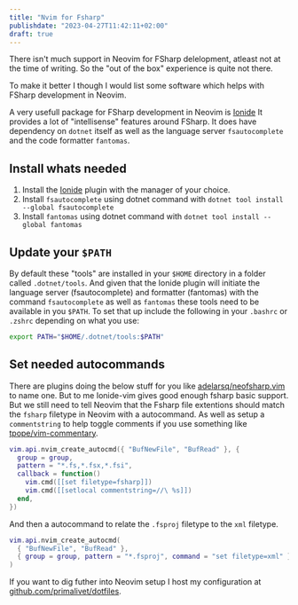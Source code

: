 ```yaml
---
title: "Nvim for Fsharp"
publishdate: "2023-04-27T11:42:11+02:00"
draft: true
---
```


There isn't much support in Neovim for FSharp delelopment, atleast not at the time of writing. So the "out of the box" experience is quite not there.

To make it better I though I would list some software which helps with FSharp development in Neovim.

A very usefull package for FSharp development in Neovim is [Ionide](https://github.com/ionide/Ionide-vim) It provides a lot of "intellisense" features around FSharp. It does have dependency on `dotnet` itself as well as the language server `fsautocomplete` and the code formatter `fantomas`.

## Install whats needed

1. Install the [Ionide](https://github.com/ionide/Ionide-vim) plugin with the manager of your choice.
2. Install `fsautocomplete` using dotnet command with `dotnet tool install --global fsautocomplete`
3. Install `fantomas` using dotnet command with `dotnet tool install --global fantomas`

## Update your `$PATH`

By default these "tools" are installed in your `$HOME` directory in a folder called `.dotnet/tools`. And given that the Ionide plugin will initiate the language server (fsautocomplete) and formatter (fantomas) with the command `fsautocomplete` as well as `fantomas` these tools need to be available in you `$PATH`. To set that up include the following in your `.bashrc` or `.zshrc` depending on what you use:

```bash
export PATH="$HOME/.dotnet/tools:$PATH"
```

## Set needed autocommands

There are plugins doing the below stuff for you like [adelarsq/neofsharp.vim](https://github.com/adelarsq/neofsharp.vim) to name one. But to me Ionide-vim gives good enough fsharp basic support. But we still need to tell Neovim that the Fsharp file extentions should match the `fsharp` filetype in Neovim with a autocommand. As well as setup a `commentstring` to help toggle comments if you use something like [tpope/vim-commentary](https://github.com/tpope/vim-commentary).

```lua
vim.api.nvim_create_autocmd({ "BufNewFile", "BufRead" }, {
  group = group,
  pattern = "*.fs,*.fsx,*.fsi",
  callback = function()
    vim.cmd([[set filetype=fsharp]])
    vim.cmd([[setlocal commentstring=//\ %s]])
  end,
})
```

And then a autocommand to relate the `.fsproj` filetype to the `xml` filetype.

```lua
vim.api.nvim_create_autocmd(
  { "BufNewFile", "BufRead" },
  { group = group, pattern = "*.fsproj", command = "set filetype=xml" }
)
```

If you want to dig futher into Neovim setup I host my configuration at [github.com/primalivet/dotfiles](https://github.com/primalivet/dotfiles).

